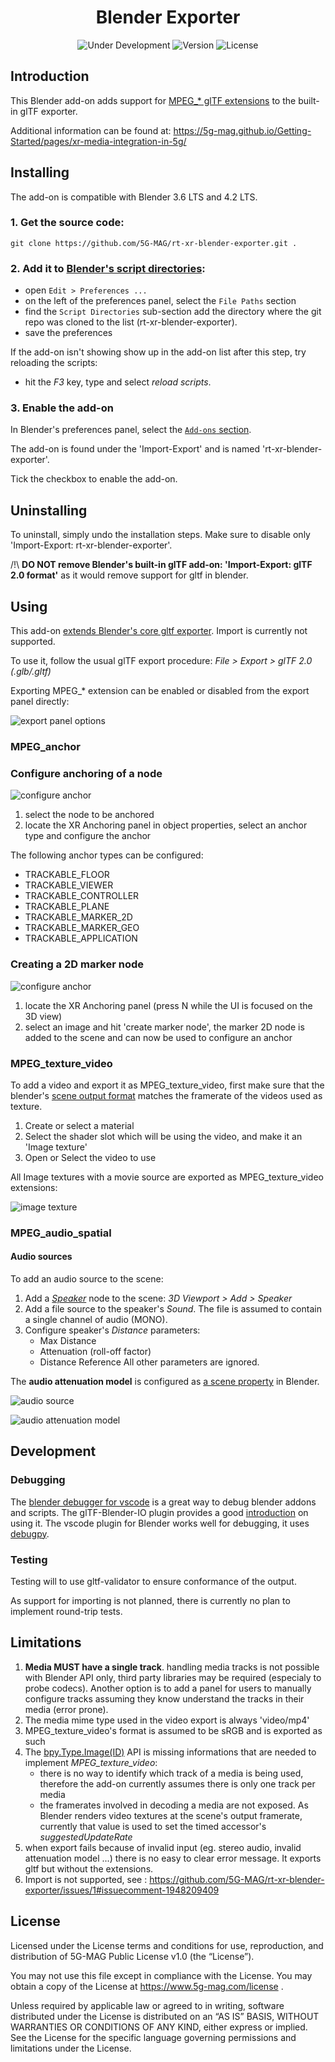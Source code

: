 <h1 align="center">Blender Exporter</h1>
<p align="center">
  <img src="https://img.shields.io/badge/Status-Under_Development-yellow" alt="Under Development">
  <img src="https://img.shields.io/github/v/tag/5G-MAG/rt-xr-blender-exporter?label=version" alt="Version">
  <img src="https://img.shields.io/badge/License-5G--MAG%20Public%20License%20(v1.0)-blue" alt="License">
</p>

## Introduction
This Blender add-on adds support for [MPEG_* glTF extensions](https://github.com/KhronosGroup/glTF/tree/main/extensions/2.0/Vendor) to the built-in glTF exporter.

Additional information can be found at: https://5g-mag.github.io/Getting-Started/pages/xr-media-integration-in-5g/

## Installing

The add-on is compatible with Blender 3.6 LTS and 4.2 LTS.

### 1. Get the source code:

```
git clone https://github.com/5G-MAG/rt-xr-blender-exporter.git .
```

### 2. Add it to [Blender's script directories](https://docs.blender.org/manual/en/3.6/editors/preferences/file_paths.html#script-directories):

- open `Edit > Preferences ...`
- on the left of the preferences panel, select the `File Paths` section
- find the `Script Directories` sub-section add the directory where the git repo was cloned to the list (rt-xr-blender-exporter).
- save the preferences

If the add-on isn't showing show up in the add-on list after this step, try reloading the scripts: 
- hit the *F3* key, type and select *reload scripts*.


### 3. Enable the add-on

In Blender's preferences panel, select the [`Add-ons` section]((https://docs.blender.org/manual/en/3.6/editors/preferences/addons.html)). 

The add-on is found under the 'Import-Export' and is named 'rt-xr-blender-exporter'.

Tick the checkbox to enable the add-on.


## Uninstalling

To uninstall, simply undo the installation steps. Make sure to disable only 'Import-Export: rt-xr-blender-exporter'.

/!\ **DO NOT remove Blender's built-in glTF add-on: 'Import-Export: glTF 2.0 format'** as it would remove support for gltf in blender.


## Using

This add-on [extends Blender's core gltf exporter](https://docs.blender.org/manual/en/3.6/addons/import_export/scene_gltf2.html#third-party-gltf-extensions). Import is currently not supported.

To use it, follow the usual glTF export procedure: *File > Export > glTF 2.0 (.glb/.gltf)*

Exporting MPEG_* extension can be enabled or disabled from the export panel directly:

![export panel options](/doc/img/export-panel-options.jpg)


### MPEG_anchor

### Configure anchoring of a node

![configure anchor](/doc/img/anchoring-configrure-anchor.png)

1. select the node to be anchored
2. locate the XR Anchoring panel in object properties, select an anchor type and configure the anchor


The following anchor types can be configured:
- TRACKABLE_FLOOR
- TRACKABLE_VIEWER
- TRACKABLE_CONTROLLER
- TRACKABLE_PLANE
- TRACKABLE_MARKER_2D
- TRACKABLE_MARKER_GEO
- TRACKABLE_APPLICATION

### Creating a 2D marker node

![configure anchor](/doc/img/anchoring-create-marker-2d.png)

1. locate the XR Anchoring panel (press N while the UI is focused on the 3D view)
2. select an image and hit 'create marker node', the marker 2D node is added to the scene and can now be used to configure an anchor


### MPEG_texture_video

To add a video and export it as MPEG_texture_video, first make sure that the blender's [scene output format](https://docs.blender.org/manual/en/3.6/render/output/properties/format.html) matches the framerate of the videos used as texture.

1. Create or select a material
2. Select the shader slot which will be using the video, and make it an 'Image texture'
3. Open or Select the video to use

All Image textures with a movie source are exported as MPEG_texture_video extensions:

![image texture](/doc/img/image-texture.jpg)

### MPEG_audio_spatial

#### Audio sources 

To add an audio source to the scene:

1. Add a *[Speaker](https://docs.blender.org/manual/en/latest/render/output/audio/speaker.html)* node to the scene: *3D Viewport > Add > Speaker*
2. Add a file source to the speaker's *Sound*. The file is assumed to contain a single channel of audio (MONO).
3. Configure speaker's *Distance* parameters:
    - Max Distance
    - Attenuation (roll-off factor)
    - Distance Reference
All other parameters are ignored.

The **audio attenuation model** is configured as [a scene property](https://docs.blender.org/manual/en/latest/scene_layout/scene/properties.html#data-scenes-audio) in Blender.

![audio source](/doc/img/audio-source.jpg)

![audio attenuation model](/doc/img/audio-attenuation-model.jpg)

## Development

### Debugging

The [blender debugger for vscode](https://github.com/AlansCodeLog/blender-debugger-for-vscode) is a great way to debug blender addons and scripts.
The glTF-Blender-IO plugin provides a good [introduction](https://github.com/KhronosGroup/glTF-Blender-IO/blob/main/DEBUGGING.md) on using it.
The vscode plugin for Blender works well for debugging, it uses [debugpy](https://github.com/microsoft/debugpy).

### Testing

Testing will to use gltf-validator to ensure conformance of the output.

As support for importing is not planned, there is currently no plan to implement round-trip tests.

## Limitations

1. **Media MUST have a single track**. handling media tracks is not possible with Blender API only, third party libraries may be required (especialy to probe codecs). Another option is to add a panel for users to manually configure tracks assuming they know understand the tracks in their media (error prone).
2. The media mime type used in the video export is always 'video/mp4'
3. MPEG_texture_video's format is assumed to be sRGB and is exported as such
4. The [bpy.Type.Image(ID)](https://docs.blender.org/api/current/bpy.types.Image.html) API is missing informations that are needed to implement *MPEG_texture_video*:
    - there is no way to identify which track of a media is being used, therefore the add-on currently assumes there is only one track per media
    - the framerates involved in decoding a media are not exposed. As Blender renders video textures at the scene's output framerate, currently that value is used to set the timed accessor's *suggestedUpdateRate*
5. when export fails because of invalid input (eg. stereo audio, invalid attenuation model ...) there is no easy to clear error message. It exports gltf but without the extensions.
6. Import is not supported, see : https://github.com/5G-MAG/rt-xr-blender-exporter/issues/1#issuecomment-1948209409

## License

Licensed under the License terms and conditions for use, reproduction, and distribution of 5G-MAG Public License v1.0 (the “License”).

You may not use this file except in compliance with the License. You may obtain a copy of the License at https://www.5g-mag.com/license .

Unless required by applicable law or agreed to in writing, software distributed under the License is distributed on an “AS IS” BASIS, WITHOUT WARRANTIES OR CONDITIONS OF ANY KIND, either express or implied. See the License for the specific language governing permissions and limitations under the License.
